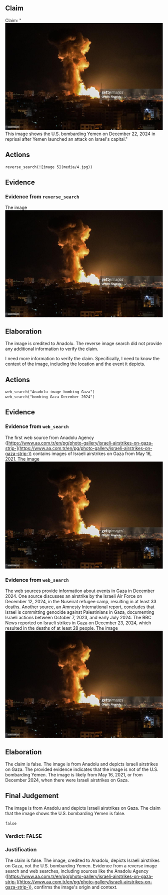 ## Claim
Claim: "![image 5](media/4.jpg) This image shows the U.S. bombarding Yemen on December 22, 2024 in reprisal after Yemen launched an attack on Israel's capital."

## Actions
```
reverse_search(![image 5](media/4.jpg))
```

## Evidence
### Evidence from `reverse_search`
The image ![image 5](media/4.jpg)

## Elaboration
The image is credited to Anadolu. The reverse image search did not provide any additional information to verify the claim.

I need more information to verify the claim. Specifically, I need to know the context of the image, including the location and the event it depicts.


## Actions
```
web_search("Anadolu image bombing Gaza")
web_search("bombing Gaza December 2024")
```

## Evidence
### Evidence from `web_search`
The first web source from Anadolu Agency ([https://www.aa.com.tr/en/pg/photo-gallery/israeli-airstrikes-on-gaza-strip-](https://www.aa.com.tr/en/pg/photo-gallery/israeli-airstrikes-on-gaza-strip-)) contains images of Israeli airstrikes on Gaza from May 16, 2021. The image ![image 5](media/4.jpg)

### Evidence from `web_search`
The web sources provide information about events in Gaza in December 2024. One source discusses an airstrike by the Israeli Air Force on December 12, 2024, in the Nuseirat refugee camp, resulting in at least 33 deaths. Another source, an Amnesty International report, concludes that Israel is committing genocide against Palestinians in Gaza, documenting Israeli actions between October 7, 2023, and early July 2024. The BBC News reported on Israeli strikes in Gaza on December 23, 2024, which resulted in the deaths of at least 28 people. The image ![image 5](media/4.jpg)

## Elaboration
The claim is false. The image is from Anadolu and depicts Israeli airstrikes on Gaza. The provided evidence indicates that the image is not of the U.S. bombarding Yemen. The image is likely from May 16, 2021, or from December 2024, when there were Israeli airstrikes on Gaza.


## Final Judgement
The image is from Anadolu and depicts Israeli airstrikes on Gaza. The claim that the image shows the U.S. bombarding Yemen is false.

`false`

### Verdict: FALSE

### Justification
The claim is false. The image, credited to Anadolu, depicts Israeli airstrikes on Gaza, not the U.S. bombarding Yemen. Evidence from a reverse image search and web searches, including sources like the Anadolu Agency ([https://www.aa.com.tr/en/pg/photo-gallery/israeli-airstrikes-on-gaza-strip-](https://www.aa.com.tr/en/pg/photo-gallery/israeli-airstrikes-on-gaza-strip-)), confirms the image's origin and context.

